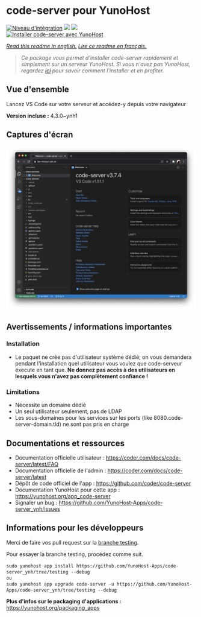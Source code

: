 # code-server pour YunoHost

[![Niveau d'intégration](https://dash.yunohost.org/integration/code-server.svg)](https://dash.yunohost.org/appci/app/code-server) ![](https://ci-apps.yunohost.org/ci/badges/code-server.status.svg) ![](https://ci-apps.yunohost.org/ci/badges/code-server.maintain.svg)  
[![Installer code-server avec YunoHost](https://install-app.yunohost.org/install-with-yunohost.svg)](https://install-app.yunohost.org/?app=code-server)

*[Read this readme in english.](./README.md)*
*[Lire ce readme en français.](./README_fr.md)*

> *Ce package vous permet d'installer code-server rapidement et simplement sur un serveur YunoHost.
Si vous n'avez pas YunoHost, regardez [ici](https://yunohost.org/#/install) pour savoir comment l'installer et en profiter.*

## Vue d'ensemble

Lancez VS Code sur votre serveur et accédez-y depuis votre navigateur

**Version incluse :** 4.3.0~ynh1



## Captures d'écran

![](./doc/screenshots/screenshot.png)

## Avertissements / informations importantes

### Installation

* Le paquet ne crée pas d'utilisateur système dédié; on vous demandera pendant l'installation quel utilisateur vous voulez que code-serveur éxecute en tant que. **Ne donnez pas accès à des utilisateurs en lesquels vous n'avez pas complètement confiance !**

### Limitations

* Nécessite un domaine dédié
* Un seul utilisateur seulement, pas de LDAP
* Les sous-domaines pour les services sur les ports (like 8080.code-server-domain.tld) ne sont pas pris en charge

## Documentations et ressources

* Documentation officielle utilisateur : https://coder.com/docs/code-server/latest/FAQ
* Documentation officielle de l'admin : https://coder.com/docs/code-server/latest
* Dépôt de code officiel de l'app : https://github.com/coder/code-server
* Documentation YunoHost pour cette app : https://yunohost.org/app_code-server
* Signaler un bug : https://github.com/YunoHost-Apps/code-server_ynh/issues

## Informations pour les développeurs

Merci de faire vos pull request sur la [branche testing](https://github.com/YunoHost-Apps/code-server_ynh/tree/testing).

Pour essayer la branche testing, procédez comme suit.
```
sudo yunohost app install https://github.com/YunoHost-Apps/code-server_ynh/tree/testing --debug
ou
sudo yunohost app upgrade code-server -u https://github.com/YunoHost-Apps/code-server_ynh/tree/testing --debug
```

**Plus d'infos sur le packaging d'applications :** https://yunohost.org/packaging_apps